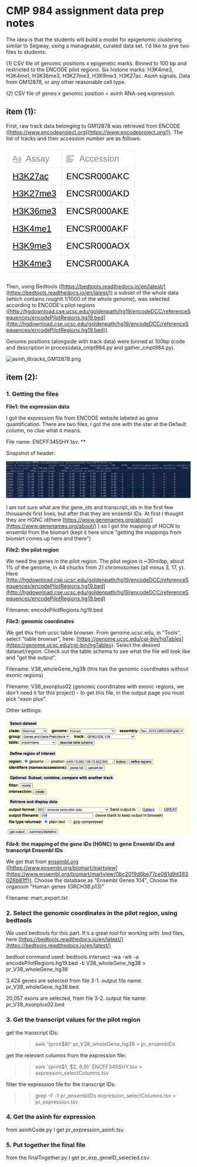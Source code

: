 
# CMP 984 assignment data prep notes

The idea is that the students will build a model for epigenomic clustering similar to Segway, using a manageable, curated data set. I'd like to give two files to students:

(1) CSV file of genomic positions x epigenetic marks. Binned to 100 bp and restricted to the ENCODE pilot regions. Six histone marks: H3K4me3, H3K4me1, H3K36me3, H3K27me3, H3K9me3, H3K27ac. Asinh signals. Data from GM12878, or any other reasonable cell type.

(2) CSV file of genes x genomic position + asinh RNA-seq expression.

## item (1):

First, raw track data belonging to GM12878 was retrieved from ENCODE ([https://www.encodeproject.org](https://www.encodeproject.org/)). The list of tracks and their accession number are as follows:

![List of Assays](https://github.com/marjanfarahbod/CMPT984-dataprep/blob/main/Screen%20Shot%202021-10-13%20at%204.27.39%20PM.png)

Then, using Bedtools ([https://bedtools.readthedocs.io/en/latest/](https://bedtools.readthedocs.io/en/latest/)) a subset of the whole data (which contains roughlt 1/1000 of the whole genome), was selected according to ENCODE's pilot regions ([http://hgdownload.cse.ucsc.edu/goldenpath/hg19/encodeDCC/referenceSequences/encodePilotRegions.hg19.bed](http://hgdownload.cse.ucsc.edu/goldenpath/hg19/encodeDCC/referenceSequences/encodePilotRegions.hg19.bed)). 

Genome positions (alongside with track data) were binned at 100bp (code and description in processdata_cmpt984.py and gather_cmpt984.py).

![asinh_6tracks_GM12878.png](CMPT%20984%20Data%20Prep%2005b21661b75b4b0cb2d070d800e91f8e/asinh_6tracks_GM12878.png)

## item (2):

### 1. Getting the files

**File1: the expression data**

I got the expression file from ENCODE website labeled as gene quantification. There are two files, I got the one with the star at the Default column, no clue what it means. 

File name: ENCFF345SHY.tsv. **

Snapshot of header: 

![Screen Shot 2021-10-11 at 12.56.58 PM.png](https://github.com/marjanfarahbod/CMPT984-dataprep/blob/main/Screen_Shot_2021-10-11_at_12.56.58_PM.png)

I am not sure what are the gene_ids and transcript_ids in the first few thousands first lines, but after that they are ensembl IDs. At first I thought they are HGNC id(here [https://www.genenames.org/about/](https://www.genenames.org/about/) ) so I got the mapping of HGCN to ensembl from the biomart (kept it here since "getting the mappings from biomart comes up here and there")

**File2: the pilot region** 

We need the genes in the pilot region. The pilot region is ~30milbp, about 1% of the genome, in 44 chucks from 21 chromosomes (all minus 3, 17, y). Here [http://hgdownload.cse.ucsc.edu/goldenpath/hg19/encodeDCC/referenceSequences/encodePilotRegions.hg19.bed](http://hgdownload.cse.ucsc.edu/goldenpath/hg19/encodeDCC/referenceSequences/encodePilotRegions.hg19.bed)

Filename: encodePilotRegions.hg19.bed

**File3: genomic coordinates**

We get this from ucsc table browser. From genome.ucsc.edu, in "Tools", select "table browser", here: [https://genome.ucsc.edu/cgi-bin/hgTables](https://genome.ucsc.edu/cgi-bin/hgTables). Select the desired dataset/region. Check out the table schema to see what the file will look like and "get the output". 

Filename: V38_wholeGene_hg38 (this has the genomic coordinates without exonic regions)

Filename: V38_exonplus02 (genomic coordinates with exonic regions, we don't need it for this project) - to get this file, in the output page you must pick "exon plus". 

Other settings: 

![Screen Shot 2021-10-11 at 4.50.18 PM.png](https://github.com/marjanfarahbod/CMPT984-dataprep/blob/main/Screen_Shot_2021-10-11_at_4.50.18_PM.png)

**File4: the mapping of the gene IDs (HGNC) to gene Ensembl IDs and transcript Ensembl IDs**

We get that from [ensembl.org](http://ensembl.org) ([https://www.ensembl.org/biomart/martview](https://www.ensembl.org/biomart/martview/0bc2019d6be77ce081d9d383026b81ff)). Choose the database as "Ensembl Genes 104", Choose the organism "Human genes (GRCH38.p13)"

Filename: mart_export.txt

### 2. Select the genomic coordinates in the pilot region, using bedtools

We used bedtools for this part. It's a great tool for working with .bed files, here [https://bedtools.readthedocs.io/en/latest/](https://bedtools.readthedocs.io/en/latest/) 

bedtool command used: bedtools intersect -wa -wb -a encodePilotRegions.hg19.bed -b V38_wholeGene_hg38 > pr_V38_wholeGene_hg38

3,424 genes are selected from file 3-1. output file name: pr_V38_wholeGene_hg38.bed. 

20,057 exons are selected, from file 3-2. output file name: pr_V38_exonplus02.bed 

### 3. Get the transcript values for the pilot region

get the transcript IDs:

>> awk '{print$8}' pr_V38_wholeGene_hg38 > pr_ensemblDs

get the relevant columns from the expression file:

>> awk '{print$1, $2, $8,$9}' ENCFF345SHY.tsv > expression_selectColumns.tsv

filter the expression file for the transcript IDs:

>> grep -F -f pr_ensemblIDs expression_selectColumns.tsv > pr_expression.tsv

### 4. Get the asinh for expression

from asinhCode.py  I get pr_expression_asinh.tsv. 

### 5. Put together the final file

from the finalTogether.py I get pr_exp_geneID_selected.csv
